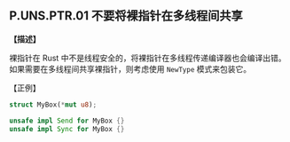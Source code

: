 ## P.UNS.PTR.01  不要将裸指针在多线程间共享

**【描述】**

裸指针在 Rust 中不是线程安全的，将裸指针在多线程传递编译器也会编译出错。如果需要在多线程间共享裸指针，则考虑使用 `NewType` 模式来包装它。

【正例】

```rust
struct MyBox(*mut u8);

unsafe impl Send for MyBox {}
unsafe impl Sync for MyBox {}
```